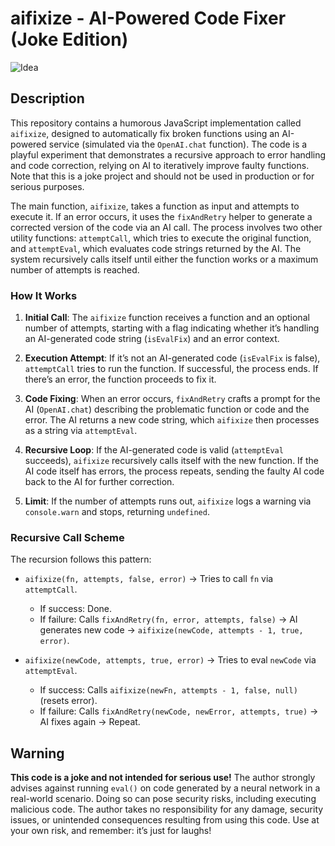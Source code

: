 # aifixize - AI-Powered Code Fixer (Joke Edition)

![Idea](https://github.com/drakoan/aifixize/raw/master/images/idea.jpg)

## Description

This repository contains a humorous JavaScript implementation called `aifixize`, designed to automatically fix broken functions using an AI-powered service (simulated via the `OpenAI.chat` function). The code is a playful experiment that demonstrates a recursive approach to error handling and code correction, relying on AI to iteratively improve faulty functions. Note that this is a joke project and should not be used in production or for serious purposes.

The main function, `aifixize`, takes a function as input and attempts to execute it. If an error occurs, it uses the `fixAndRetry` helper to generate a corrected version of the code via an AI call. The process involves two other utility functions: `attemptCall`, which tries to execute the original function, and `attemptEval`, which evaluates code strings returned by the AI. The system recursively calls itself until either the function works or a maximum number of attempts is reached.

### How It Works

1. **Initial Call**: The `aifixize` function receives a function and an optional number of attempts, starting with a flag indicating whether it’s handling an AI-generated code string (`isEvalFix`) and an error context.

2. **Execution Attempt**: If it’s not an AI-generated code (`isEvalFix` is false), `attemptCall` tries to run the function. If successful, the process ends. If there’s an error, the function proceeds to fix it.

3. **Code Fixing**: When an error occurs, `fixAndRetry` crafts a prompt for the AI (`OpenAI.chat`) describing the problematic function or code and the error. The AI returns a new code string, which `aifixize` then processes as a string via `attemptEval`.

4. **Recursive Loop**: If the AI-generated code is valid (`attemptEval` succeeds), `aifixize` recursively calls itself with the new function. If the AI code itself has errors, the process repeats, sending the faulty AI code back to the AI for further correction.

5. **Limit**: If the number of attempts runs out, `aifixize` logs a warning via `console.warn` and stops, returning `undefined`.

### Recursive Call Scheme

The recursion follows this pattern:

- `aifixize(fn, attempts, false, error)` → Tries to call `fn` via `attemptCall`.
  - If success: Done.
  - If failure: Calls `fixAndRetry(fn, error, attempts, false)` → AI generates new code → `aifixize(newCode, attempts - 1, true, error)`.

- `aifixize(newCode, attempts, true, error)` → Tries to eval `newCode` via `attemptEval`.
  - If success: Calls `aifixize(newFn, attempts - 1, false, null)` (resets error).
  - If failure: Calls `fixAndRetry(newCode, newError, attempts, true)` → AI fixes again → Repeat.

## Warning

**This code is a joke and not intended for serious use!** The author strongly advises against running `eval()` on code generated by a neural network in a real-world scenario. Doing so can pose security risks, including executing malicious code. The author takes no responsibility for any damage, security issues, or unintended consequences resulting from using this code. Use at your own risk, and remember: it’s just for laughs!
